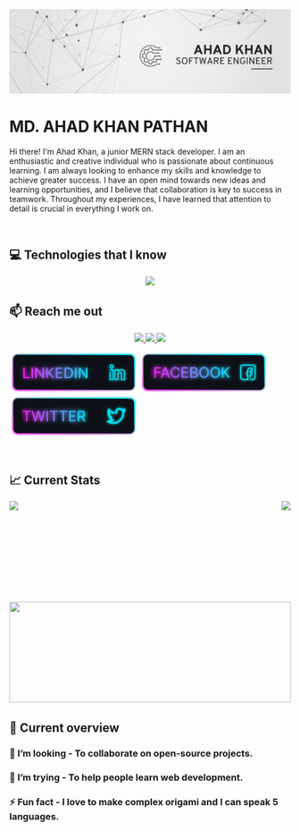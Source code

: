 <a href="https://www.linkedin.com/in/md-ahad-khan-pathan/">
<img src="./images/Ahad Khan LinkedIn Banner.png" />
</a>

<br/>

<h1> MD. AHAD KHAN PATHAN </h1>
<P>Hi there! I'm Ahad Khan, a junior MERN stack developer. I am an enthusiastic and creative individual who is passionate about continuous learning. I am always looking to enhance my skills and knowledge to achieve greater success. I have an open mind towards new ideas and learning opportunities, and I believe that collaboration is key to success in teamwork. Throughout my experiences, I have learned that attention to detail is crucial in everything I work on.</p>
  
<br/>

## :computer: Technologies that I know

<p align="center">
  <a href="https://skillicons.dev">
    <img src="https://skillicons.dev/icons?i=js,cpp,c,mongodb,express,react,nodejs,firebase,html,css,tailwind" />
  </a>
</p>

## :mailbox: Reach me out

<p align="center">
  <a href="https://www.linkedin.com/in/md-ahad-khan-pathan/">
    <img src="https://skillicons.dev/icons?i=linkedin" />
  </a>
  <a href="https://www.instagram.com/arulesbreaker/">
    <img src="https://skillicons.dev/icons?i=instagram" />
  </a>
  <a href="https://twitter.com/ahad_khab">
    <img src="https://skillicons.dev/icons?i=twitter" />
  </a>
</p>

[<img height="75" src="./images/icons/Linkedin.png">](https://www.linkedin.com/in/md-ahad-khan-pathan/)
[<img height="75" src="./images/icons/Facebook.png">](https://www.facebook.com/mdpk.ahad)
[<img height="75" src="./images/icons/Twitter.png">](https://www.linkedin.com/in/md-ahad-khan-pathan/)


<br />

## :chart_with_upwards_trend: Current Stats


<img height="180" align="right"  src="https://github-readme-stats.vercel.app/api?username=MD-AHAD-KHAN-PATHAN&theme=tokyonight&show_icons=true&hide_border=true&count_private=true">
<img height="180" src="https://github-readme-streak-stats.herokuapp.com/?user=MD-AHAD-KHAN-PATHAN&theme=tokyonight&hide_border=true">
<img height="180" width="100%" src="https://github-readme-stats.vercel.app/api/top-langs/?username=MD-AHAD-KHAN-PATHAN&theme=tokyonight&show_icons=true&hide_border=true&layout=compact">
<br />

## :eyes: Current overview
 
### 👯 I’m looking - To collaborate on open-source projects. 
### 🤔 I’m trying - To help people learn web development. 
### ⚡ Fun fact - I love to make complex origami and I can speak 5 languages.


<br />

